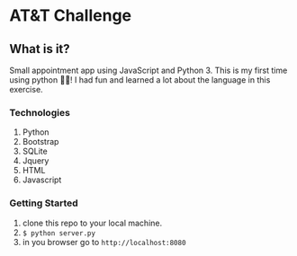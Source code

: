 # AT&T Challenge

## What is it?
Small appointment app using JavaScript and Python 3. This is my first time using python 👨🏽‍! I had fun and learned a lot about the language in this exercise.


### Technologies

1. Python 
2. Bootstrap
3. SQLite
4. Jquery
5. HTML
6. Javascript


### Getting Started

1. clone this repo to your local machine.
2. `$ python server.py`
3. in you browser go to `http://localhost:8080`

